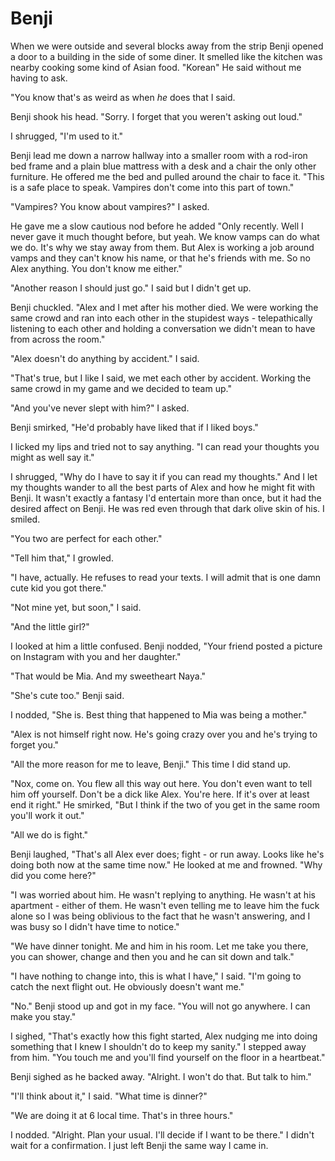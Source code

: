 # Benji
When we were outside and several blocks away from the strip Benji opened a door to a building in the side of some diner.  It smelled like the kitchen was nearby cooking some kind of Asian food.  "Korean"  He said without me having to ask.

"You know that's as weird as when _he_ does that I said.

Benji shook his head.  "Sorry.  I forget that you weren't asking out loud."

I shrugged, "I'm used to it."  

Benji lead me down a narrow hallway into a smaller room with a rod-iron bed frame and a plain blue mattress with a desk and a chair the only other furniture.  He offered me the bed and pulled around the chair to face it.  "This is a safe place to speak.  Vampires don't come into this part of town."

"Vampires?  You know about vampires?"  I asked.

He gave me a slow cautious nod before he added "Only recently.  Well I never gave it much thought before, but yeah.  We know vamps can do what we do.  It's why we stay away from them.  But Alex is working a job around vamps and they can't know his name, or that he's friends with me.  So no Alex anything.  You don't know me either."

"Another reason I should just go."  I said but I didn't get up.

Benji chuckled.  "Alex and I met after his mother died.  We were working the same crowd and ran into each other in the stupidest ways - telepathically listening to each other and holding a conversation we didn't mean to have from across the room."

"Alex doesn't do anything by accident."  I said.

"That's true, but I like I said, we met each other by accident.  Working the same crowd in my game and we decided to team up."

"And you've never slept with him?" I asked.

Benji smirked, "He'd probably have liked that if I liked boys."

I licked my lips and tried not to say anything.  "I can read your thoughts you might as well say it."

I shrugged, "Why do I have to say it if you can read my thoughts."  And I let my thoughts wander to all the best parts of Alex and how he might fit with Benji.  It wasn't exactly a fantasy I'd entertain more than once, but it had the desired affect on Benji.  He was red even through that dark olive skin of his.  I smiled.

"You two are perfect for each other."

"Tell him that," I growled.

"I have, actually.  He refuses to read your texts.  I will admit that is one damn cute kid you got there."

"Not mine yet, but soon," I said.  

"And the little girl?"

I looked at him a little confused.  Benji nodded, "Your friend posted a picture on Instagram with you and her daughter."

"That would be Mia.  And my sweetheart Naya."

"She's cute too."  Benji said.

I nodded, "She is.  Best thing that happened to Mia was being a mother."

"Alex is not himself right now.  He's going crazy over you and he's trying to forget you."

"All the more reason for me to leave, Benji."  This time I did stand up.

"Nox, come on.  You flew all this way out here.  You don't even want to tell him off yourself.  Don't be a dick like Alex.  You're here.  If it's over at least end it right."  He smirked, "But I think if the two of you get in the same room you'll work it out."

"All we do is fight."

Benji laughed, "That's all Alex ever does; fight - or run away.  Looks like he's doing both now at the same time now."  He looked at me and frowned.  "Why did you come here?"

"I was worried about him.  He wasn't replying to anything.  He wasn't at his apartment - either of them.  He wasn't even telling me to leave him the fuck alone so I was being oblivious to the fact that he wasn't answering, and I was busy so I didn't have time to notice."

"We have dinner tonight.  Me and him in his room.  Let me take you there, you can shower, change and then you and he can sit down and talk."

"I have nothing to change into, this is what I have," I said.  "I'm going to catch the next flight out.  He obviously doesn't want me."

"No."  Benji stood up and got in my face.  "You will not go anywhere.  I can make you stay."

I sighed, "That's exactly how this fight started, Alex nudging me into doing something that I knew I shouldn't do to keep my sanity."  I stepped away from him.  "You touch me and you'll find yourself on the floor in a heartbeat."

Benji sighed as he backed away.  "Alright.  I won't do that.  But talk to him."

"I'll think about it," I said. "What time is dinner?"

"We are doing it at 6 local time.  That's in three hours."

I nodded. "Alright.  Plan your usual.  I'll decide if I want to be there."  I didn't wait for a confirmation.  I just left Benji the same way I came in.

<!--stackedit_data:
eyJkaXNjdXNzaW9ucyI6eyIxMnRoMmR6eHdGQTRkZG9OIjp7In
RleHQiOiJhc2tlZCIsInN0YXJ0Ijo3NTgsImVuZCI6NzYzfSwi
eXV5ZEw0SUd2SWFoNkFVMyI6eyJzdGFydCI6MTE3MiwiZW5kIj
oxMTgwLCJ0ZXh0IjoiY2h1Y2tsZWQifX0sImNvbW1lbnRzIjp7
IlN4bTNSeU5waWkzOVh2VjgiOnsiZGlzY3Vzc2lvbklkIjoiMT
J0aDJkenh3RkE0ZGRvTiIsInN1YiI6ImdoOjQyNjA4NTcyIiwi
dGV4dCI6InNob2NrZWQgb3Igc3VycHJpc2VkPyIsImNyZWF0ZW
QiOjE1MzYzMjM5NzAzMzd9LCJ1VG1qcDJKbDFTNDkzbFZiIjp7
ImRpc2N1c3Npb25JZCI6Inl1eWRMNElHdklhaDZBVTMiLCJzdW
IiOiJnaDo0MjYwODU3MiIsInRleHQiOiJJIHRoaW5rIHNvbWV0
aGluZyBleHRyYSBzaG91bGQgZ28gaW4gaGVyZSwgbWF5YmUgYW
4gZXh0cmEgYml0IGFmdGVyIE5veCBkb2Vzbid0IGxlYXZlLCBz
b21ldGhpbmcgYWJvdXQgd2h5LiAnSSBkaWRuJ3QgZ2V0IHVwLC
BJIHdhbnRlZCB0byBrbm93IHdoYXQgdmFtcGlyZXMgaGFkIHRv
IGRvIHdpdGggdGhpcy4gQmVuamkgY2h1Y2tsZWQsIG9idmlvdX
NseSByZWFkaW5nIG1lLi4uJyIsImNyZWF0ZWQiOjE1MzYzMjQ1
NTM4MzB9fSwiaGlzdG9yeSI6WzIwNjI0NjI2NDIsLTE2MjgyOD
g5NjAsNjE0ODM4MjMxLC0yNzE3NTc3NTAsLTEzMjgwMjA2NzIs
LTEzMDgyMzE1MTFdfQ==
-->